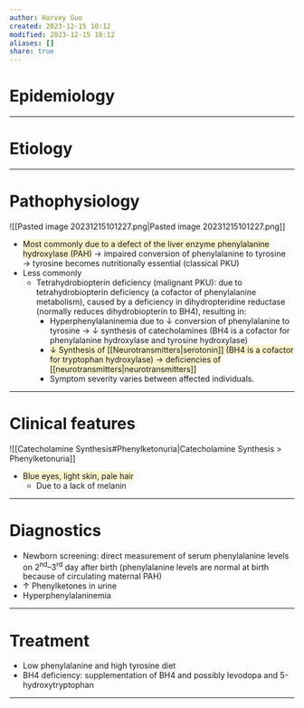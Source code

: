 ```yaml
---
author: Harvey Guo
created: 2023-12-15 10:12
modified: 2023-12-15 10:12
aliases: []
share: true
---
```

# Epidemiology


---
# Etiology


---
# Pathophysiology
![[Pasted image 20231215101227.png|Pasted image 20231215101227.png]]
- <span style="background:rgba(240, 200, 0, 0.2)">Most commonly due to a defect of the liver enzyme phenylalanine hydroxylase (PAH)</span> → impaired conversion of phenylalanine to tyrosine → tyrosine becomes nutritionally essential (classical PKU)
- Less commonly
	- Tetrahydrobiopterin deficiency (malignant PKU): due to tetrahydrobiopterin deficiency (a cofactor of phenylalanine metabolism), caused by a deficiency in dihydropteridine reductase (normally reduces dihydrobiopterin to BH4), resulting in:
		- Hyperphenylalaninemia due to ↓ conversion of phenylalanine to tyrosine → ↓ synthesis of catecholamines (BH4 is a cofactor for phenylalanine hydroxylase and tyrosine hydroxylase)
		- <span style="background:rgba(240, 200, 0, 0.2)">↓ Synthesis of [[Neurotransmitters|serotonin]] (BH4 is a cofactor for tryptophan hydroxylase) → deficiencies of [[neurotransmitters|neurotransmitters]]</span>
		- Symptom severity varies between affected individuals.

---
# Clinical features
![[Catecholamine Synthesis#Phenylketonuria|Catecholamine Synthesis > Phenylketonuria]]
- <span style="background:rgba(240, 200, 0, 0.2)">Blue eyes, light skin, pale hair</span>
	- Due to a lack of melanin

---
# Diagnostics
- Newborn screening: direct measurement of serum phenylalanine levels on 2<sup>nd</sup>–3<sup>rd</sup> day after birth (phenylalanine levels are normal at birth because of circulating maternal PAH)
- ↑ Phenylketones in urine
- Hyperphenylalaninemia

---
# Treatment
- Low phenylalanine and high tyrosine diet 
- BH4 deficiency: supplementation of BH4 and possibly levodopa and 5-hydroxytryptophan

---

